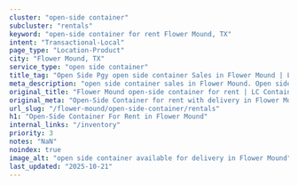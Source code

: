 ```yaml
---
cluster: "open-side container"
subcluster: "rentals"
keyword: "open-side container for rent Flower Mound, TX"
intent: "Transactional-Local"
page_type: "Location-Product"
city: "Flower Mound, TX"
service_type: "open side container"
title_tag: "Open Side Pgy open side container Sales in Flower Mound | LC Container"
meta_description: "open side container sales in Flower Mound. Open side containers for oversized cargo. Fast delivery, competitive pricing. Serving open side container area. Quote ID: G8L. Call (214) 524-4168 for your free quote today."
original_title: "Flower Mound open-side container for rent | LC Container"
original_meta: "Open-Side Container for rent with delivery in Flower Mound, TX. LC Container — local Since 2003. Get pricing today."
url_slug: "/flower-mound/open-side-container/rentals"
h1: "Open-Side Container For Rent in Flower Mound"
internal_links: "/inventory"
priority: 3
notes: "NaN"
noindex: true
image_alt: "open side container available for delivery in Flower Mound"
last_updated: "2025-10-21"
---
```


<!-- TODO: Add unique city/inventory copy, images, and internal links here. -->
